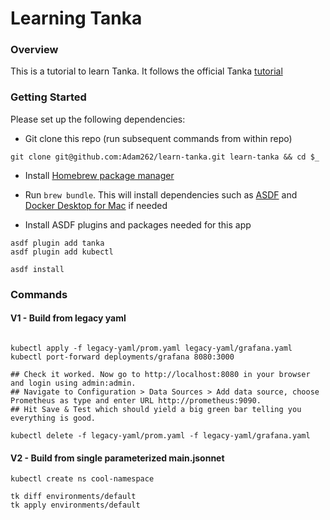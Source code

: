 # Learning Tanka

### Overview
This is a tutorial to learn Tanka. It follows the official Tanka [tutorial](https://tanka.dev/)

### Getting Started
Please set up the following dependencies:

* Git clone this repo (run subsequent commands from within repo)

```
git clone git@github.com:Adam262/learn-tanka.git learn-tanka && cd $_

```

* Install [Homebrew package manager](https://docs.brew.sh/Installation)

* Run `brew bundle`. This will install dependencies such as [ASDF](https://github.com/asdf-vm/asdf) and [Docker Desktop for Mac](https://hub.docker.com/editions/community/docker-ce-desktop-mac/) if needed

* Install ASDF plugins and packages needed for this app
```
asdf plugin add tanka
asdf plugin add kubectl

asdf install
``` 

### Commands

#### V1 - Build from legacy yaml
```

kubectl apply -f legacy-yaml/prom.yaml legacy-yaml/grafana.yaml
kubectl port-forward deployments/grafana 8080:3000

## Check it worked. Now go to http://localhost:8080 in your browser and login using admin:admin. 
## Navigate to Configuration > Data Sources > Add data source, choose Prometheus as type and enter URL http://prometheus:9090. 
## Hit Save & Test which should yield a big green bar telling you everything is good.

kubectl delete -f legacy-yaml/prom.yaml -f legacy-yaml/grafana.yaml
```

#### V2 - Build from single parameterized main.jsonnet
```
kubectl create ns cool-namespace

tk diff environments/default
tk apply environments/default
```

